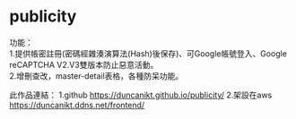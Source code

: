 # publicity  

功能：  
1.提供帳密註冊(密碼經雜湊演算法(Hash)後保存)、可Google帳號登入、Google reCAPTCHA V2.V3雙版本防止惡意活動。  
2.增刪查改，master-detail表格，各種防呆功能。

  
此作品連結：
1.github https://duncanikt.github.io/publicity/
2.架設在aws https://duncanikt.ddns.net/frontend/
